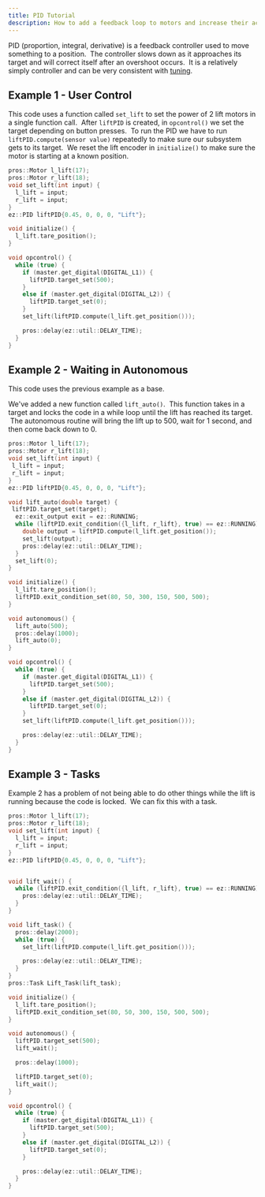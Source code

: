 ```yaml
---
title: PID Tutorial
description: How to add a feedback loop to motors and increase their accuracy
---
```



PID (proportion, integral, derivative) is a feedback controller used to move something to a position.  The controller slows down as it approaches its target and will correct itself after an overshoot occurs.  It is a relatively simply controller and can be very consistent with [tuning](https://ez-robotics.github.io/EZ-Template/tutorials/tuning_constants).  

## Example 1 - User Control
This code uses a function called `set_lift` to set the power of 2 lift motors in a single function call.  After `liftPID` is created, in `opcontrol()` we set the target depending on button presses.  To run the PID we have to run `liftPID.compute(sensor value)` repeatedly to make sure our subsystem gets to its target.  We reset the lift encoder in `initialize()` to make sure the motor is starting at a known position.
```cpp
pros::Motor l_lift(17);
pros::Motor r_lift(18);
void set_lift(int input) {
  l_lift = input;
  r_lift = input;
}
ez::PID liftPID{0.45, 0, 0, 0, "Lift"};

void initialize() {
  l_lift.tare_position();
}

void opcontrol() {
  while (true) {
    if (master.get_digital(DIGITAL_L1)) {
      liftPID.target_set(500);
    }
    else if (master.get_digital(DIGITAL_L2)) {
      liftPID.target_set(0);
    }
    set_lift(liftPID.compute(l_lift.get_position()));

    pros::delay(ez::util::DELAY_TIME);
  }
}
```

## Example 2 - Waiting in Autonomous
This code uses the previous example as a base.

We've added a new function called `lift_auto()`.  This function takes in a target and locks the code in a while loop until the lift has reached its target.  The autonomous routine will bring the lift up to 500, wait for 1 second, and then come back down to 0.
```cpp
pros::Motor l_lift(17);
pros::Motor r_lift(18);
void set_lift(int input) {
 l_lift = input;
 r_lift = input;
}
ez::PID liftPID{0.45, 0, 0, 0, "Lift"};

void lift_auto(double target) {
 liftPID.target_set(target);
  ez::exit_output exit = ez::RUNNING;
  while (liftPID.exit_condition({l_lift, r_lift}, true) == ez::RUNNING) {
    double output = liftPID.compute(l_lift.get_position());
    set_lift(output);
    pros::delay(ez::util::DELAY_TIME);
  }
  set_lift(0);
}

void initialize() {
  l_lift.tare_position();
  liftPID.exit_condition_set(80, 50, 300, 150, 500, 500);
}

void autonomous() {
  lift_auto(500);
  pros::delay(1000);
  lift_auto(0);
}

void opcontrol() {
  while (true) {
    if (master.get_digital(DIGITAL_L1)) {
      liftPID.target_set(500);
    }
    else if (master.get_digital(DIGITAL_L2)) {
      liftPID.target_set(0);
    }
    set_lift(liftPID.compute(l_lift.get_position()));

    pros::delay(ez::util::DELAY_TIME);
  }
}
```

## Example 3 - Tasks
Example 2 has a problem of not being able to do other things while the lift is running because the code is locked.  We can fix this with a task.
```cpp
pros::Motor l_lift(17);
pros::Motor r_lift(18);
void set_lift(int input) {
  l_lift = input;
  r_lift = input;
}
ez::PID liftPID{0.45, 0, 0, 0, "Lift"};


void lift_wait() {
  while (liftPID.exit_condition({l_lift, r_lift}, true) == ez::RUNNING) {
    pros::delay(ez::util::DELAY_TIME);
  }
}

void lift_task() {
  pros::delay(2000);
  while (true) {
    set_lift(liftPID.compute(l_lift.get_position()));

    pros::delay(ez::util::DELAY_TIME);
  }
}
pros::Task Lift_Task(lift_task);

void initialize() {
  l_lift.tare_position();
  liftPID.exit_condition_set(80, 50, 300, 150, 500, 500);
}

void autonomous() {
  liftPID.target_set(500);
  lift_wait();

  pros::delay(1000);

  liftPID.target_set(0);
  lift_wait();
}

void opcontrol() {
  while (true) {
    if (master.get_digital(DIGITAL_L1)) {
      liftPID.target_set(500);
    }
    else if (master.get_digital(DIGITAL_L2)) {
      liftPID.target_set(0);
    }

    pros::delay(ez::util::DELAY_TIME);
  }
}
```